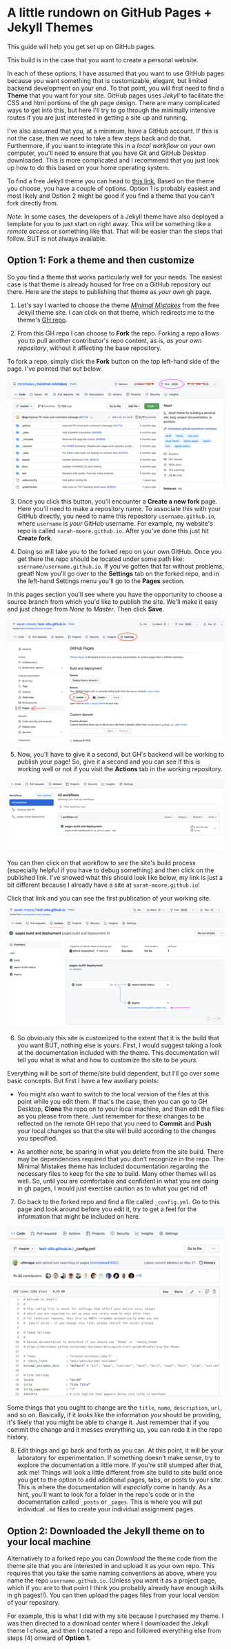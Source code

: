 # A little rundown on GitHub Pages + Jekyll Themes 

This guide will help you get set up on GitHub pages. 

This build is in the case that you want to create a personal website. 

In each of these options, I have assumed that you want to use GitHub pages because you want something that is customizable, elegant, but limited backend development on your end. To that point, you will first need to find a **Theme** that you want for your site. GitHub pages uses *Jekyll* to facilitate the CSS and html portions of the gh page design. There are many complicated ways to get into this, but here I'll try to go through the minimally intensive routes if you are just interested in getting a site up and running. 

I've also assumed that you, at a minimum, have a GitHub account. If this is not the case, then we need to take a few steps back and do that. Furthermore, if you want to integrate this in a *local workflow* on your own computer, you'll need to ensure that you have Git and GitHub Desktop downloaded. This is more complicated and I recommend that you just look up how to do this based on your home operating system. 

To find a free Jekyll theme you can head to [this link.](https://jekyllthemes.io/free) Based on the theme you choose, you have a couple of options. Option 1 is probably easiest and most likely and Option 2 might be good if you find a theme that you can't fork directly from. 

*Note*: In some cases, the developers of a Jekyll theme have also deployed a template for you to just start on right away. This will be something like a *remote access* or something like that. That will be easier than the steps that follow. BUT is not always available. 

## Option 1: Fork a theme and then customize 

So you find a theme that works particularly well for your needs. The easiest case is that theme is already housed for free on a GitHub repository out there. Here are the steps to publishing that theme as *your own* gh page. 

1) Let's say I wanted to choose the theme [_*Minimal Mistakes*_](https://jekyllthemes.io/theme/minimal-mistakes) from the free Jekyll theme site. I can click on that theme, which redirects me to the theme's [GH repo](https://github.com/mmistakes/minimal-mistakes). 

2) From this GH repo I can choose to **Fork** the repo. Forking a repo allows you to pull another contributor's repo content, as is, *as your own repository*, without it affecting the base repository. 

To fork a repo, simply click the **Fork** button on the top left-hand side of the page. I've pointed that out below. 

![Forking a GitHub repository](images/fork.png)

3) Once you click this button, you'll encounter a **Create a new fork** page. Here you'll need to make a repository name. To associate this with your GitHub directly, you need to name this repository `username.github.io`, where `username` is *your* GitHub username. For example, my website's repo is called `sarah-moore.github.io`. After you've done this just hit **Create fork**. 

4) Doing so will take you to the forked repo on your own GitHub. Once you get there the repo should be located under some path like: `username/username.github.io`. If you've gotten that far without problems, great! Now you'll go over to the **Settings** tab on the forked repo, and in the left-hand Settings menu you'll go to the **Pages** section. 

In this pages section you'll see where you have the opportunity to choose a source branch from which you'd like to publish the site. We'll make it easy and just change from *None* to *Master*. Then click **Save**. 

![Change the settings to publish the site.](images/settings.png)

5) Now, you'll have to give it a second, but GH's backend will be working to publish your page! So, give it a second and you can see if this is working well or not if you visit the **Actions** tab in the working repository.

![Actions tab to see if the process went through](images/actions.png)

You can then click on that workflow to see the site's build process (especially helpful if you have to debug something) and then click on the published link. I've showed what this should look like below, my link is just a bit different because I already have a site at `sarah-moore.github.io`! 

Click that link and you can see the first publication of your working site. 

![Going to the published link.](images/sitelink.png)

6) So obviously this site is customized to the extent that it is the build that you want BUT, nothing else is yours. First, I would suggest taking a look at the documentation included with the theme. This documentation will tell you what is what and how to customize the site to be *yours*. 

Everything will be sort of theme/site build dependent, but I'll go over some basic concepts. But first I have a few auxiliary points: 

- You might also want to switch to the local version of the files at this point while you edit them. If that's the case, then you can go to GH Desktop, **Clone** the repo on to your local machine, and then edit the files as you please from there. Just remember for these changes to be reflected on the remote GH repo that you need to **Commit** and **Push** your local changes so that the site will build according to the changes you specified. 

- As another note, be sparing in what you delete from the site build. There may be dependencies required that you don't recognize in the repo. The Minimal Mistakes theme has included documentation regarding the necessary files to keep for the site to build. Many other themes will as well. So, until you are comfortable and confident in what you are doing in gh pages, I would just exercise caution as to what you get rid of! 

7)  Go back to the forked repo and find a file called `_config.yml`. Go to this page and look around before you edit it, try to get a feel for the information that might be included on here.

![The `_config.yml` file.](images/config.png)

Some things that you ought to change are the `title`, `name`, `description`, `url`, and so on. Basically, if it *looks* like the information *you* should be providing, it's likely that you might be able to change it. Just remember that if you commit the change and it messes everything up, you can redo it in the repo history. 

8) Edit things and go back and forth as you can. At this point, it will be your laboratory for experimentation. If something doesn't make sense, try to explore the documentation a little more. If you're still stumped after that, ask me! Things will look a little different from site build to site build once you get to the option to add additional pages, tabs, or posts to your site. This is where the documentation will *especially* come in handy. As a hint, you'll want to look for a folder in the repo's code or in the documentation called `_posts` or `_pages`. This is where you will put individual `.md` files to create your individual assignment pages. 

## Option 2: Downloaded the Jekyll theme on to your local machine 

Alternatively to a forked repo you can _Download_ the theme code from the theme site that you are interested in and upload it as your own repo. This requires that you take the same naming conventions as above, where you name the repo `username.github.io`. (Unless you want it as a project page, which if you are to that point I think you probably already have enough skills in gh pages!!). You can then upload the pages files from your local version of your repository. 

For example, this is what I did with my site because I purchased my theme. I was then directed to a download center where I downloaded the Jekyll theme I chose, and then I created a repo and followed everything else from steps (4) onward of **Option 1.** 

 

